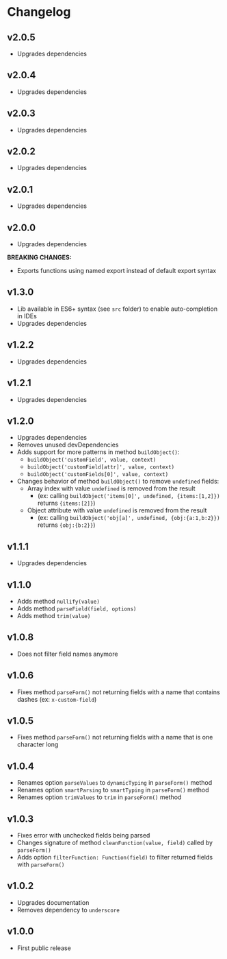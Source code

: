 # Changelog

## v2.0.5
- Upgrades dependencies

## v2.0.4
- Upgrades dependencies

## v2.0.3
- Upgrades dependencies

## v2.0.2
- Upgrades dependencies

## v2.0.1
- Upgrades dependencies

## v2.0.0
- Upgrades dependencies

**BREAKING CHANGES:**
- Exports functions using named export instead of default export syntax

## v1.3.0
- Lib available in ES6+ syntax (see `src` folder) to enable auto-completion in IDEs
- Upgrades dependencies

## v1.2.2
- Upgrades dependencies

## v1.2.1
- Upgrades dependencies

## v1.2.0
- Upgrades dependencies
- Removes unused devDependencies
- Adds support for more patterns in method `buildObject()`:
  - `buildObject('customField', value, context)`
  - `buildObject('customField[attr]', value, context)`
  - `buildObject('customFields[0]', value, context)`
- Changes behavior of method `buildObject()` to remove `undefined` fields:
  - Array index with value `undefined` is removed from the result
    - (ex: calling `buildObject('items[0]', undefined, {items:[1,2]})` returns `{items:[2]}`)
  - Object attribute with value `undefined` is removed from the result
    - (ex: calling `buildObject('obj[a]', undefined, {obj:{a:1,b:2}})` returns `{obj:{b:2}}`)

## v1.1.1
- Upgrades dependencies

## v1.1.0
- Adds method `nullify(value)`
- Adds method `parseField(field, options)`
- Adds method `trim(value)`

## v1.0.8
- Does not filter field names anymore

## v1.0.6
- Fixes method `parseForm()` not returning fields with a name that contains dashes (ex: `x-custom-field`)

## v1.0.5
- Fixes method `parseForm()` not returning fields with a name that is one character long

## v1.0.4
- Renames option `parseValues` to `dynamicTyping` in `parseForm()` method
- Renames option `smartParsing` to `smartTyping` in `parseForm()` method
- Renames option `trimValues` to `trim` in `parseForm()` method

## v1.0.3
- Fixes error with unchecked fields being parsed
- Changes signature of method `cleanFunction(value, field)` called by `parseForm()`
- Adds option `filterFunction: Function(field)` to filter returned fields with `parseForm()`

## v1.0.2
- Upgrades documentation
- Removes dependency to `underscore`

## v1.0.0
- First public release
